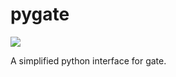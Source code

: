 # pygate
<a href="https://teamcity.tek-pi.com/viewType.html?buildTypeId=Pygate_Build&guest=1">
<img src="https://teamcity.tek-pi.com/app/rest/builds/buildType:(id:Pygate_Build)/statusIcon"/>
</a>

A simplified python interface for gate.

